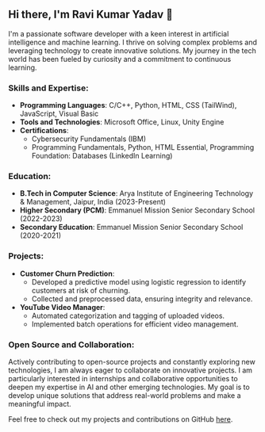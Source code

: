 ## Hi there, I'm Ravi Kumar Yadav 👋

I'm a passionate software developer with a keen interest in artificial intelligence and machine learning. I thrive on solving complex problems and leveraging technology to create innovative solutions. My journey in the tech world has been fueled by curiosity and a commitment to continuous learning.

### Skills and Expertise:
- **Programming Languages**: C/C++, Python, HTML, CSS (TailWind), JavaScript, Visual Basic
- **Tools and Technologies**: Microsoft Office, Linux, Unity Engine
- **Certifications**:
  - Cybersecurity Fundamentals (IBM)
  - Programming Fundamentals, Python, HTML Essential, Programming Foundation: Databases (LinkedIn Learning)

### Education:
- **B.Tech in Computer Science**: Arya Institute of Engineering Technology & Management, Jaipur, India (2023-Present)
- **Higher Secondary (PCM)**: Emmanuel Mission Senior Secondary School (2022-2023)
- **Secondary Education**: Emmanuel Mission Senior Secondary School (2020-2021)

### Projects:
- **Customer Churn Prediction**:
  - Developed a predictive model using logistic regression to identify customers at risk of churning.
  - Collected and preprocessed data, ensuring integrity and relevance.
- **YouTube Video Manager**:
  - Automated categorization and tagging of uploaded videos.
  - Implemented batch operations for efficient video management.

### Open Source and Collaboration:
Actively contributing to open-source projects and constantly exploring new technologies, I am always eager to collaborate on innovative projects. I am particularly interested in internships and collaborative opportunities to deepen my expertise in AI and other emerging technologies. My goal is to develop unique solutions that address real-world problems and make a meaningful impact.

Feel free to check out my projects and contributions on GitHub [here](https://github.com/rkyadav3).

